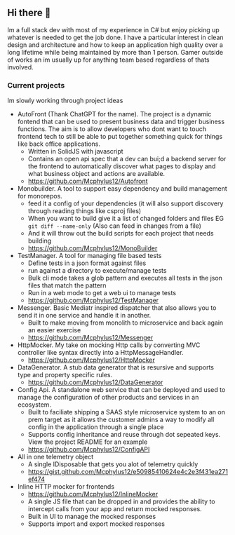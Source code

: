 ## Hi there 👋 

Im a full stack dev with most of my experience in C# but enjoy picking up whatever is needed to get the job done.
I have a particular interest in clean design and architecture and how to keep an application high quality over a long lifetime while being maintained by more than 1 person.
Gamer outside of works an im usually up for anything team based regardless of thats involved.


### Current projects
Im slowly working through project ideas
- AutoFront (Thank ChatGPT for the name). The project is a dynamic fontend that can be used to present business data and trigger business functions. The aim is to allow developers who dont want to touch frontend tech to still be able to put together something quick for things like back office applications.
    - Written in SolidJS with javascript
    - Contains an open api spec that a dev can bui;d a backend server for the frontend to automatically discover what pages to display and what business object and actions are available.
    - https://github.com/Mcphylus12/Autofront
- Monobuilder. A tool to support easy dependency and build management for monorepos.
    - feed it a config of your dependencies (it will also support discovery through reading things like csproj files)
    - When you want to build give it a list of changed folders and files EG `git diff --name-only` (Also can feed in changes from a file)
    - And it will throw out the build scripts for each project that needs building
    - https://github.com/Mcphylus12/MonoBuilder
- TestManager. A tool for managing file based tests
    - Define tests in a json format against files
    - run against a directory to execute/manage tests
    - Bulk cli mode takes a glob pattern and executes all tests in the json files that match the pattern
    - Run in a web mode to get a web ui to manage tests
    - https://github.com/Mcphylus12/TestManager
- Messenger. Basic Mediatr inspired dispatcher that also allows you to send it in one service and handle it in another.
    - Built to make moving from monolith to microservice and back again an easier exercise
    - https://github.com/Mcphylus12/Messenger
- HttpMocker. My take on mocking Http calls by converting MVC controller like syntax directly into a HttpMessageHandler.
    -  https://github.com/Mcphylus12/HttpMocker
- DataGenerator. A stub data generator that is resursive and supports type and property specific rules.
    -  https://github.com/Mcphylus12/DataGenerator
- Config Api. A standalone web service that can be deployed and used to manage the configuration of other products and services in an ecosystem.
   - Built to faciliate shipping a SAAS style microservice system to an on prem target as it allows the customer admins a way to modify all config in the application through a single place
   - Supports config inheritance and reuse through dot sepeated keys. View the project README for an example
   - https://github.com/Mcphylus12/ConfigAPI
- All in one telemetry object
   - A single IDisposable that gets you alot of telemetry quickly
   - https://gist.github.com/Mcphylus12/e50985410624e4c2e3f431ea271ef474
- Inline HTTP mocker for frontends
   - https://github.com/Mcphylus12/InlineMocker
   - A single JS file that can be dropped in and provides the ability to intercept calls from your app and return mocked responses.
   - Built in UI to manage the mocked responses
   - Supports import and export mocked responses
